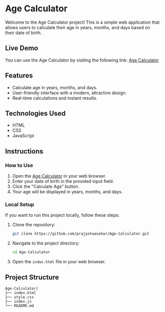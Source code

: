 # Age Calculator

Welcome to the Age Calculator project! This is a simple web application that allows users to calculate their age in years, months, and days based on their date of birth.

## Live Demo

You can use the Age Calculator by visiting the following link:
[Age Calculator](https://prajyotwasekar.github.io/Age-Calculator/)

## Features

- Calculate age in years, months, and days.
- User-friendly interface with a modern, attractive design.
- Real-time calculations and instant results.

## Technologies Used

- HTML
- CSS
- JavaScript

## Instructions

### How to Use

1. Open the [Age Calculator](https://prajyotwasekar.github.io/Age-Calculator/) in your web browser.
2. Enter your date of birth in the provided input field.
3. Click the "Calculate Age" button.
4. Your age will be displayed in years, months, and days.

### Local Setup

If you want to run this project locally, follow these steps:

1. Clone the repository:
    ```sh
    git clone https://github.com/prajyotwasekar/Age-Calculator.git
    ```

2. Navigate to the project directory:
    ```sh
    cd Age-Calculator
    ```

3. Open the `index.html` file in your web browser.

## Project Structure

```plaintext
Age-Calculator/
├── index.html
├── style.css
├── index.js
└── README.md
